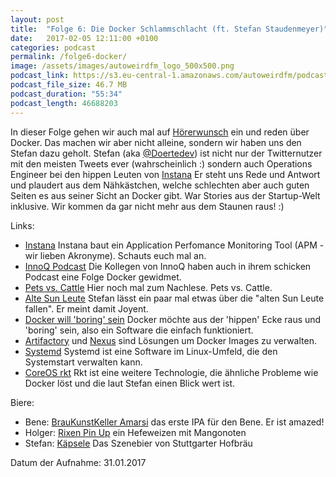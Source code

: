 ```yaml
---
layout: post
title:  "Folge 6: Die Docker Schlammschlacht (ft. Stefan Staudenmeyer)"
date:   2017-02-05 12:11:00 +0100
categories: podcast
permalink: /folge6-docker/
image: /assets/images/autoweirdfm_logo_500x500.png
podcast_link: https://s3.eu-central-1.amazonaws.com/autoweirdfm/podcasts/folge-6_Docker.mp3
podcast_file_size: 46.7 MB
podcast_duration: "55:34"
podcast_length: 46688203
---
```


In dieser Folge gehen wir auch mal auf [Hörerwunsch](https://github.com/autoweirdfm/autoweirdfm.github.io/issues/5) ein und reden über Docker. Das machen wir aber nicht alleine, sondern wir haben uns den Stefan dazu geholt.
Stefan (aka [@Doertedev](https://twitter.com/doertedev)) ist nicht nur der Twitternutzer mit den meisten Tweets ever (wahrscheinlich :) sondern auch Operations Engineer bei den hippen Leuten von [Instana](https://www.instana.com/)
Er steht uns Rede und Antwort und plaudert aus dem Nähkästchen, welche schlechten aber auch guten Seiten es aus seiner Sicht an Docker gibt. War Stories aus der Startup-Welt inklusive. Wir kommen da gar nicht mehr aus dem Staunen raus! :)

Links:

- [Instana](www.instana.com) Instana baut ein Application Perfomance Monitoring Tool (APM - wir lieben Akronyme). Schauts euch mal an.
- [InnoQ Podcast](https://www.innoq.com/de/podcast/024-docker/) Die Kollegen von InnoQ haben auch in ihrem schicken Podcast eine Folge Docker gewidmet.
- [Pets vs. Cattle](https://blog.engineyard.com/2014/pets-vs-cattle) Hier noch mal zum Nachlese. Pets vs. Cattle.
- [Alte Sun Leute](https://www.joyent.com/) Stefan lässt ein paar mal etwas über die "alten Sun Leute fallen". Er meint damit Joyent.
- [Docker will 'boring' sein](http://www.infoworld.com/article/3150092/open-source-tools/boring-docker-to-emphasize-stability-over-new-features.html) Docker möchte aus der 'hippen' Ecke raus und 'boring' sein, also ein Software die einfach funktioniert.
- [Artifactory](https://www.jfrog.com/open-source/) und [Nexus](https://www.sonatype.com/products-sonatype) sind Lösungen um Docker Images zu verwalten.
- [Systemd](https://de.wikipedia.org/wiki/Systemd) Systemd ist eine Software im Linux-Umfeld, die den Systemstart verwalten kann.
- [CoreOS rkt](https://github.com/coreos/rkt) Rkt ist eine weitere Technologie, die ähnliche Probleme wie Docker löst und die laut Stefan einen Blick wert ist.

Biere:

- Bene: [BrauKunstKeller Amarsi](https://untappd.com/b/himburgs-braukunstkeller-amarsi/392354) das erste IPA für den Bene. Er ist amazed!
- Holger: [Rixen Pin Up](https://untappd.com/b/rixen-pin-up/1506930) ein Hefeweizen mit Mangonoten
- Stefan: [Käpsele](https://untappd.com/b/stuttgarter-hofbrau-kapsele/1663493) Das Szenebier von Stuttgarter Hofbräu

Datum der Aufnahme: 31.01.2017
